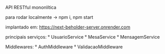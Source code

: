 API RESTful mononlítica 

para rodar localmente -> npm i, npm start

implantado em: https://next-beholder-server.onrender.com

principais serviços:
  ° UsuarioService
  ° MesaService
  ° MensagemService

Middlewares:
  ° AuthMiddleware
  ° ValidacaoMiddleware
